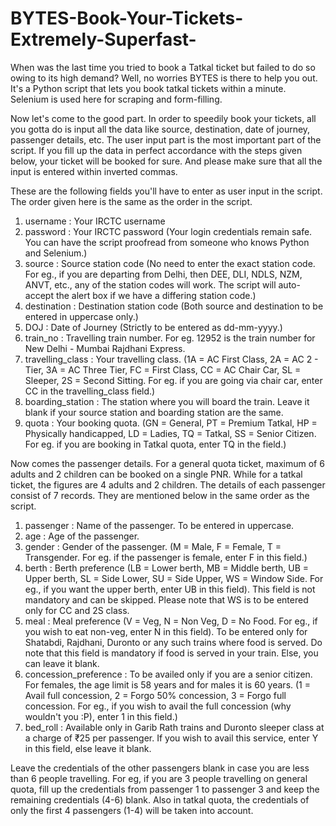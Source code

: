 # BYTES-Book-Your-Tickets-Extremely-Superfast-

When was the last time you tried to book a Tatkal ticket but failed to do so owing to its high demand? Well, no worries BYTES is there to help you out. It's a Python script that lets you book tatkal tickets within a minute. Selenium is used here for scraping and form-filling. 


Now let's come to the good part. In order to speedily book your tickets, all you gotta do is input all the data like source, destination, date of journey, passenger details, etc. The user input part is the most important part of the script. If you fill up the data in perfect accordance with the steps given below, your ticket will be booked for sure. And please make sure that all the input is entered within inverted commas. 


These are the following fields you'll have to enter as user input in the script. The order given here is the same as the order in the script.

1. username : Your IRCTC username
2. password : Your IRCTC password (Your login credentials remain safe. You can have the script proofread from someone who knows Python and               Selenium.)
3. source : Source station code (No need to enter the exact station code. For eg., if you are departing from Delhi, then DEE, DLI, NDLS,               NZM, ANVT, etc., any of the station codes will work. The script will auto-accept the alert box if we have a differing station             code.)
4. destination : Destination station code (Both source and destination to be entered in uppercase only.)
5. DOJ : Date of Journey (Strictly to be entered as dd-mm-yyyy.)
6. train_no : Travelling train number. For eg. 12952 is the train number for New Delhi - Mumbai Rajdhani Express.
7. travelling_class : Your travelling class. (1A = AC First Class, 2A = AC 2 - Tier, 3A = AC Three Tier, FC = First Class, CC = AC Chair                         Car, SL = Sleeper, 2S = Second Sitting. For eg. if you are going via chair car, enter CC in the travelling_class                           field.)
8. boarding_station : The station where you will board the train. Leave it blank if your source station and boarding station are the same.
9. quota : Your booking quota. (GN = General, PT = Premium Tatkal, HP = Physically handicapped, LD = Ladies, TQ = Tatkal, SS = Senior                Citizen. For eg. if you are booking in Tatkal quota, enter TQ in the field.)

Now comes the passenger details. For a general quota ticket, maximum of 6 adults and 2 children can be booked on a single PNR. While for a tatkal ticket, the figures are 4 adults and 2 children. The details of each passenger consist of 7 records. They are mentioned below in the same order as the script.

1. passenger : Name of the passenger. To be entered in uppercase.
2. age : Age of the passenger.
3. gender : Gender of the passenger. (M = Male, F = Female, T = Transgender. For eg. if the passenger is female, enter F in this field.)
4. berth : Berth preference (LB = Lower berth, MB = Middle berth, UB = Upper berth, SL = Side Lower, SU = Side Upper, WS = Window Side.            For eg., if you want the upper berth, enter UB in this field). This field is not mandatory and can be skipped. Please note              that WS is to be entered only for CC and 2S class.
5. meal : Meal preference (V = Veg, N = Non Veg, D = No Food. For eg., if you wish to eat non-veg, enter N in this field). To be entered           only for Shatabdi, Rajdhani, Duronto or any such trains where food is served. Do note that this field is mandatory if food is           served in your train. Else, you can leave it blank.
6. concession_preference : To be availed only if you are a senior citizen. For females, the age limit is 58 years and for males it is 60                            years. (1 = Avail full concession, 2 = Forgo 50% concession, 3 = Forgo full concession. For eg., if you wish                            to avail the full concession (why wouldn't you :P), enter 1 in this field.)
7. bed_roll : Available only in Garib Rath trains and Duronto sleeper class at a charge of ₹25 per passenger. If you wish to avail this               service, enter Y in this field, else leave it blank.

Leave the credentials of the other passengers blank in case you are less than 6 people travelling. For eg, if you are 3 people travelling on general quota, fill up the credentials from passenger 1 to passenger 3 and keep the remaining credentials (4-6) blank.
Also in tatkal quota, the credentials of only the first 4 passengers (1-4) will be taken into account.
